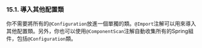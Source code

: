 ### 15.1. 導入其他配置類

你不需要將所有的`@Configuration`放進一個單獨的類。`@Import`注解可以用來導入其他配置類。另外，你也可以使用`@ComponentScan`注解自動收集所有的Spring組件，包括`@Configuration`類。
